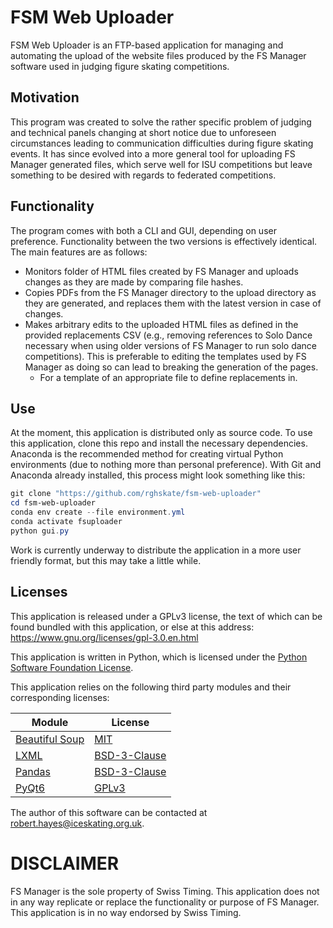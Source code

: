 # FSM Web Uploader

FSM Web Uploader is an FTP-based application for managing and automating the upload of the website files produced by the FS Manager software used in judging figure skating competitions.

## Motivation

This program was created to solve the rather specific problem of judging and technical panels changing at short notice due to unforeseen circumstances leading to communication difficulties during figure skating events. It has since evolved into a more general tool for uploading FS Manager generated files, which serve well for ISU competitions but leave something to be desired with regards to federated competitions.

## Functionality

The program comes with both a CLI and GUI, depending on user preference. Functionality between the two versions is effectively identical. The main features are as follows:

- Monitors folder of HTML files created by FS Manager and uploads changes as they are made by comparing file hashes.
- Copies PDFs from the FS Manager directory to the upload directory as they are generated, and replaces them with the latest version in case of changes.
- Makes arbitrary edits to the uploaded HTML files as defined in the provided replacements CSV (e.g., removing references to Solo Dance necessary when using older versions of FS Manager to run solo dance competitions). This is preferable to editing the templates used by FS Manager as doing so can lead to breaking the generation of the pages.
  - For a template of an appropriate file to define replacements in.

## Use

At the moment, this application is distributed only as source code. To use this application, clone this repo and install the necessary dependencies. Anaconda is the recommended method for creating virtual Python environments (due to nothing more than personal preference). With Git and Anaconda already installed, this process might look something like this:

```PowerShell
git clone "https://github.com/rghskate/fsm-web-uploader"
cd fsm-web-uploader
conda env create --file environment.yml
conda activate fsuploader
python gui.py
```

Work is currently underway to distribute the application in a more user friendly format, but this may take a little while.

## Licenses

This application is released under a GPLv3 license, the text of which can be found bundled with this application, or else at this address: https://www.gnu.org/licenses/gpl-3.0.en.html

This application is written in Python, which is licensed under the [Python Software Foundation License](https://docs.python.org/3/license.html).

This application relies on the following third party modules and their corresponding licenses:

| Module | License |
|---|---|
| [Beautiful Soup](https://www.crummy.com/software/BeautifulSoup/) | [MIT](https://opensource.org/license/mit) |
| [LXML](https://lxml.de/) | [BSD-3-Clause](https://github.com/lxml/lxml/blob/master/doc/licenses/BSD.txt) |
| [Pandas](https://pandas.pydata.org/) | [BSD-3-Clause](https://github.com/pandas-dev/pandas/blob/main/LICENSE) |
| [PyQt6](https://doc.qt.io/qtforpython-6) | [GPLv3](https://www.gnu.org/licenses/gpl-3.0.en.html) |

The author of this software can be contacted at [robert.hayes@iceskating.org.uk](mailto:robert.hayes@iceskating.org.uk).

# DISCLAIMER

FS Manager is the sole property of Swiss Timing. This application does not in any way replicate or replace the functionality or purpose of FS Manager. This application is in no way endorsed by Swiss Timing.
